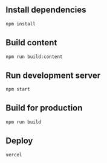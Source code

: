 ## Install dependencies

```sh
npm install
```

## Build content

```sh
npm run build:content
```

## Run development server

```sh
npm start
```

## Build for production

```sh
npm run build
```

## Deploy 

```sh
vercel
```